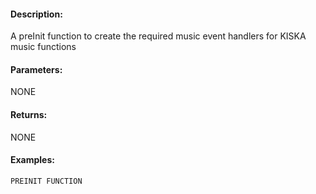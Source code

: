 #### Description:
A preInit function to create the required music event handlers for KISKA music functions

#### Parameters:
NONE

#### Returns:
NONE

#### Examples:
```sqf
PREINIT FUNCTION
```

